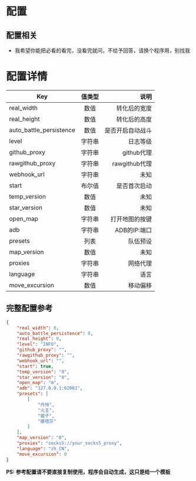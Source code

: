 <!--
 * @Author: Night-stars-1 nujj1042633805@gmail.com
 * @Date: 2023-05-23 22:27:33
 * @LastEditors: Night-stars-1 nujj1042633805@gmail.com
 * @LastEditTime: 2023-06-10 23:11:56
 * @Description: 
 * 
 * Copyright (c) 2023 by Night-stars-1, All Rights Reserved. 
-->
# 配置
## 配置相关
 * 我希望你能把必看的看完，没看完就问，不给予回答，请换个程序用，别找我

# 配置详情
| Key        | 值类型           | 说明  |
| ------------- |:-------------:| -----:|
| real_width | 数值 | 转化后的宽度 |
| real_height | 数值 | 转化后的高度 |
| auto_battle_persistence | 数值 | 是否开启自动战斗 |
| level | 字符串 | 日志等级 |
| github_proxy | 字符串 | github代理 |
| rawgithub_proxy | 字符串 | rawgithub代理 |
| webhook_url | 字符串 | 未知 |
| start | 布尔值 | 是否首次启动 |
| temp_version | 数值 | 未知 |
| star_version | 数值 | 未知 |
| open_map | 字符串 | 打开地图的按键 |
| adb | 字符串 | ADB的IP:端口 |
| presets | 列表 | 队伍预设 |
| map_version | 数值 | 未知 |
| proxies | 字符串 | 网络代理 |
| language | 字符串 | 语言 |
| move_excursion | 数值 | 移动偏移 |

## 完整配置参考
```json
{
    "real_width": 0,
    "auto_battle_persistence": 0,
    "real_height": 0,
    "level": "INFO",
    "github_proxy": "",
    "rawgithub_proxy": "",
    "webhook_url": "",
    "start": true,
    "temp_version": "0",
    "star_version": "0",
    "open_map": "m",
    "adb": "127.0.0.1:62001",
    "presets": [
        [
            "丹恒",
            "火主",
            "姬子",
            "娜塔莎"
        ]
    ],
    "map_version": "0",
    "proxies": "socks5://your_socks5_proxy",
    "language": "zh_CN",
    "move_excursion": 0
}
```
**PS: 参考配置请不要直接复制使用，程序会自动生成，这只是给一个模板**